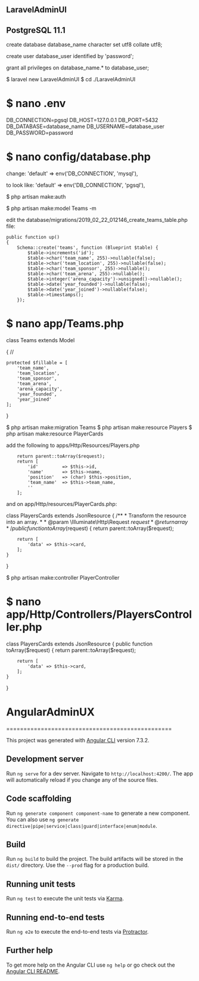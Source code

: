 ## LaravelAdminUI

## PostgreSQL 11.1

create database database_name character set utf8 collate utf8;

create user database_user identified by 'password';

grant all privileges on database_name.* to database_user;

$ laravel new LaravelAdminUI
$ cd ./LaravelAdminUI

$ nano .env
==================
DB_CONNECTION=pgsql
DB_HOST=127.0.0.1
DB_PORT=5432
DB_DATABASE=database_name
DB_USERNAME=database_user
DB_PASSWORD=password

$ nano config/database.php
===========================

change:
'default' => env('DB_CONNECTION', 'mysql'),

to look like:
'default' => env('DB_CONNECTION', 'pgsql'),

$ php artisan make:auth

$ php artisan make:model Teams -m

edit the database/migrations/2019_02_22_012146_create_teams_table.php file:

    public function up()
    {
        Schema::create('teams', function (Blueprint $table) {
            $table->increments('id');
            $table->char('team_name', 255)->nullable(false);
            $table->char('team_location', 255)->nullable(false);
            $table->char('team_sponsor', 255)->nullable();
            $table->char('team_arena', 255)->nullable();
            $table->integer('arena_capacity')->unsigned()->nullable();
            $table->date('year_founded')->nullable(false);
            $table->date('year_joined')->nullable(false);
            $table->timestamps();
        });

$ nano app/Teams.php
===========================

class Teams extends Model

{
    //

    protected $fillable = [
        'team_name',
        'team_location',
        'team_sponsor',
        'team_arena',
        'arena_capacity',
        'year_founded',
        'year_joined'
    ];
}



$ php artisan make:migration Teams
$ php artisan make:resource Players
$ php artisan make:resource PlayerCards

add the following to apps/Http/Resources/Players.php

        return parent::toArray($request);
        return [
            'id'         => $this->id,
            'name'       => $this->name,
            'position'   => (char) $this->position,
            'team_name'  => $this->team_name,
            ''
        ];

and on app/Http/resources/PlayerCards.php:

class PlayersCards extends JsonResource
{
    /**
     * Transform the resource into an array.
     *
     * @param  \Illuminate\Http\Request  $request
     * @return array
     */
    public function toArray($request)
    {
        return parent::toArray($request);

        return [
            'data' => $this->card,
        ];
    }
}

$ php artisan make:controller PlayerController

$ nano app/Http/Controllers/PlayersController.php
================================================


class PlayersCards extends JsonResource
{
    public function toArray($request)
    {
        return parent::toArray($request);

        return [
            'data' => $this->card,
        ];
    }
}



# AngularAdminUX
================================================

This project was generated with [Angular CLI](https://github.com/angular/angular-cli) version 7.3.2.

## Development server

Run `ng serve` for a dev server. Navigate to `http://localhost:4200/`. The app will automatically reload if you change any of the source files.

## Code scaffolding

Run `ng generate component component-name` to generate a new component. You can also use `ng generate directive|pipe|service|class|guard|interface|enum|module`.

## Build

Run `ng build` to build the project. The build artifacts will be stored in the `dist/` directory. Use the `--prod` flag for a production build.

## Running unit tests

Run `ng test` to execute the unit tests via [Karma](https://karma-runner.github.io).

## Running end-to-end tests

Run `ng e2e` to execute the end-to-end tests via [Protractor](http://www.protractortest.org/).

## Further help

To get more help on the Angular CLI use `ng help` or go check out the [Angular CLI README](https://github.com/angular/angular-cli/blob/master/README.md).

